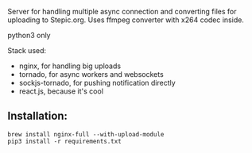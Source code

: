 

Server for handling multiple async connection and converting files for uploading to Stepic.org.
Uses ffmpeg converter with x264 codec inside.

python3 only

Stack used:<br>
<ul>
<li>nginx, for handling big uploads</li>
<li>tornado, for async workers and websockets</li>
<li>sockjs-tornado, for pushing notification directly</li>
<li>react.js, because it's cool</li>
</ul>

<h2>Installation:</h2>
    <code>brew install nginx-full --with-upload-module</code><br>
    <code>pip3 install -r requirements.txt</code>


